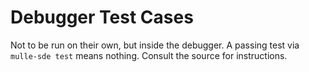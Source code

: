 # Debugger Test Cases

Not to be run on their own, but inside the debugger. A passing test via
`mulle-sde test` means nothing. Consult the source for instructions.
